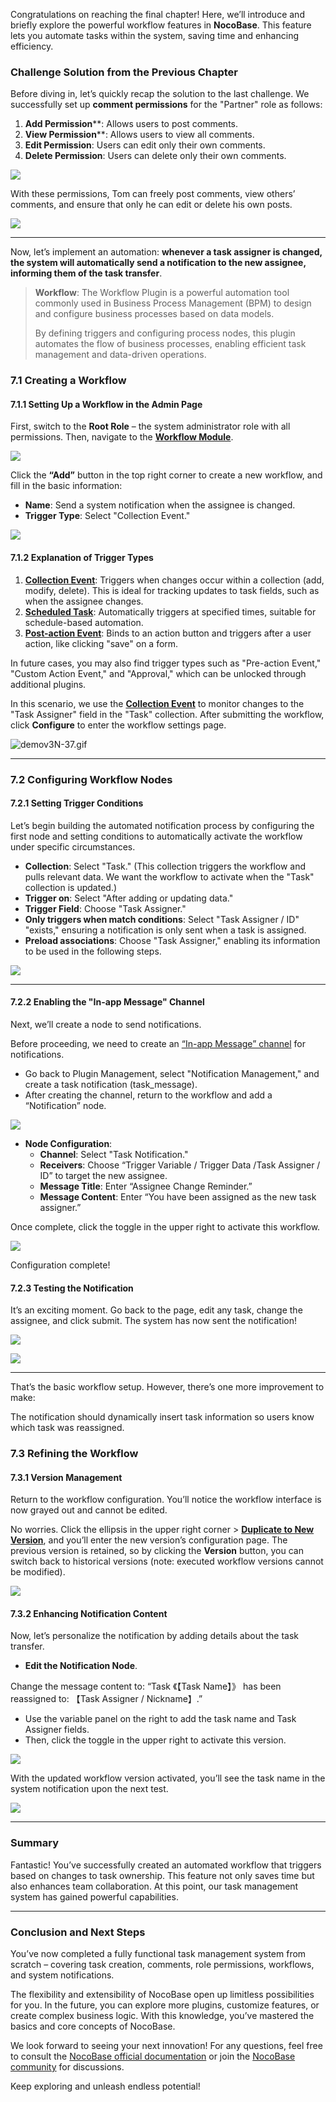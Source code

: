 Congratulations on reaching the final chapter! Here, we’ll introduce and briefly explore the powerful workflow features in **NocoBase**. This feature lets you automate tasks within the system, saving time and enhancing efficiency.

### Challenge Solution from the Previous Chapter

Before diving in, let’s quickly recap the solution to the last challenge. We successfully set up **comment permissions** for the "Partner" role as follows:

1. **Add Permission****: Allows users to post comments.
2. **View Permission****: Allows users to view all comments.
3. **Edit Permission**: Users can edit only their own comments.
4. **Delete Permission**: Users can delete only their own comments.

![](https://static-docs.nocobase.com/Solution/202410270004241729958664.png)

With these permissions, Tom can freely post comments, view others’ comments, and ensure that only he can edit or delete his own posts.

![](https://static-docs.nocobase.com/Solution/202410270011181729959078.png)

---

Now, let’s implement an automation: **whenever a task assigner is changed, the system will automatically send a notification to the new assignee, informing them of the task transfer**.

> **Workflow**: The Workflow Plugin is a powerful automation tool commonly used in Business Process Management (BPM) to design and configure business processes based on data models.
>
> By defining triggers and configuring process nodes, this plugin automates the flow of business processes, enabling efficient task management and data-driven operations.

### 7.1 Creating a Workflow

#### 7.1.1 Setting Up a Workflow in the Admin Page

First, switch to the **Root Role** – the system administrator role with all permissions. Then, navigate to the [**Workflow Module**](https://docs.nocobase.com/handbook/workflow).

![](https://static-docs.nocobase.com/Solution/202410270015231729959323.png)

Click the **“Add”** button in the top right corner to create a new workflow, and fill in the basic information:

- **Name**: Send a system notification when the assignee is changed.
- **Trigger Type**: Select "Collection Event."

![](https://static-docs.nocobase.com/Solution/202410270018231729959503.png)

#### 7.1.2 Explanation of Trigger Types

1. [**Collection Event**](https://docs.nocobase.com/handbook/workflow/triggers/collection): Triggers when changes occur within a collection (add, modify, delete). This is ideal for tracking updates to task fields, such as when the assignee changes.
2. [**Scheduled Task**](https://docs.nocobase.com/handbook/workflow/triggers/schedule): Automatically triggers at specified times, suitable for schedule-based automation.
3. [**Post-action Event**](https://docs.nocobase.com/handbook/workflow/triggers/post-action): Binds to an action button and triggers after a user action, like clicking "save" on a form.

In future cases, you may also find trigger types such as "Pre-action Event," "Custom Action Event," and "Approval," which can be unlocked through additional plugins.

In this scenario, we use the [**Collection Event**](https://docs.nocobase.com/handbook/workflow/triggers/collection) to monitor changes to the "Task Assigner" field in the "Task" collection. After submitting the workflow, click **Configure** to enter the workflow settings page.

![demov3N-37.gif](https://static-docs.nocobase.com/Solution/demov3N-37.gif)

---

### 7.2 Configuring Workflow Nodes

#### 7.2.1 Setting Trigger Conditions

Let’s begin building the automated notification process by configuring the first node and setting conditions to automatically activate the workflow under specific circumstances.

- **Collection**: Select "Task." (This collection triggers the workflow and pulls relevant data. We want the workflow to activate when the "Task" collection is updated.)
- **Trigger on**: Select "After adding or updating data."
- **Trigger Field**: Choose "Task Assigner."
- **Only triggers when match conditions**: Select "Task Assigner / ID" "exists," ensuring a notification is only sent when a task is assigned.
- **Preload associations**: Choose "Task Assigner," enabling its information to be used in the following steps.

![](https://static-docs.nocobase.com/Solution/demov3N-38.gif)

---

#### 7.2.2 Enabling the "In-app Message" Channel

Next, we’ll create a node to send notifications.

Before proceeding, we need to create an [“In-app Message” channel](https://docs.nocobase.com/handbook/notification-in-app-message) for notifications.

- Go back to Plugin Management, select "Notification Management," and create a task notification (task_message).
- After creating the channel, return to the workflow and add a “Notification” node.

![](https://static-docs.nocobase.com/Solution/demov3N-47N2.gif)

- **Node Configuration**:
  - **Channel**: Select "Task Notification."
  - **Receivers**: Choose “Trigger Variable / Trigger Data /Task Assigner / ID” to target the new assignee.
  - **Message Title**: Enter “Assignee Change Reminder.”
  - **Message Content**: Enter “You have been assigned as the new  task assigner.”

Once complete, click the toggle in the upper right to activate this workflow.

![](https://static-docs.nocobase.com/Solution/demov3N-48.gif)

Configuration complete!

#### 7.2.3 Testing the Notification

It’s an exciting moment. Go back to the page, edit any task, change the assignee, and click submit. The system has now sent the notification!

![](https://static-docs.nocobase.com/Solution/202410270402331729972953.png)

![](https://static-docs.nocobase.com/Solution/202410270359501729972790.png)

---

That’s the basic workflow setup. However, there’s one more improvement to make:

The notification should dynamically insert task information so users know which task was reassigned.

### 7.3 Refining the Workflow

#### 7.3.1 Version Management

Return to the workflow configuration. You’ll notice the workflow interface is now grayed out and cannot be edited.

No worries. Click the ellipsis in the upper right corner > [**Duplicate to New Version**](https://docs.nocobase.com/handbook/workflow/advanced/revisions), and you’ll enter the new version’s configuration page. The previous version is retained, so by clicking the **Version** button, you can switch back to historical versions (note: executed workflow versions cannot be modified).

![](https://static-docs.nocobase.com/Solution/demov3N-49.gif)

#### 7.3.2 Enhancing Notification Content

Now, let’s personalize the notification by adding details about the task transfer.

- **Edit the Notification Node**.

Change the message content to: “Task 《【Task Name】》 has been reassigned to: 【Task Assigner / Nickname】.”

- Use the variable panel on the right to add the task name and Task Assigner fields.
- Then, click the toggle in the upper right to activate this version.

![](https://static-docs.nocobase.com/Solution/demov3N-50.gif)

With the updated workflow version activated, you’ll see the task name in the system notification upon the next test.

![](https://static-docs.nocobase.com/Solution/demov3N-51.gif)

---

### Summary

Fantastic! You’ve successfully created an automated workflow that triggers based on changes to task ownership. This feature not only saves time but also enhances team collaboration. At this point, our task management system has gained powerful capabilities.

---

### Conclusion and Next Steps

You’ve now completed a fully functional task management system from scratch – covering task creation, comments, role permissions, workflows, and system notifications.

The flexibility and extensibility of NocoBase open up limitless possibilities for you. In the future, you can explore more plugins, customize features, or create complex business logic. With this knowledge, you’ve mastered the basics and core concepts of NocoBase.

We look forward to seeing your next innovation! For any questions, feel free to consult the [NocoBase official documentation](https://docs.nocobase.com/) or join the [NocoBase community](https://forum.nocobase.com/) for discussions.

Keep exploring and unleash endless potential!
